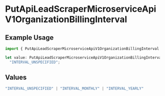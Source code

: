 # PutApiLeadScraperMicroserviceApiV1OrganizationBillingInterval

## Example Usage

```typescript
import { PutApiLeadScraperMicroserviceApiV1OrganizationBillingInterval } from "oppulence-backend-sdk/models/operations";

let value: PutApiLeadScraperMicroserviceApiV1OrganizationBillingInterval =
  "INTERVAL_UNSPECIFIED";
```

## Values

```typescript
"INTERVAL_UNSPECIFIED" | "INTERVAL_MONTHLY" | "INTERVAL_YEARLY"
```